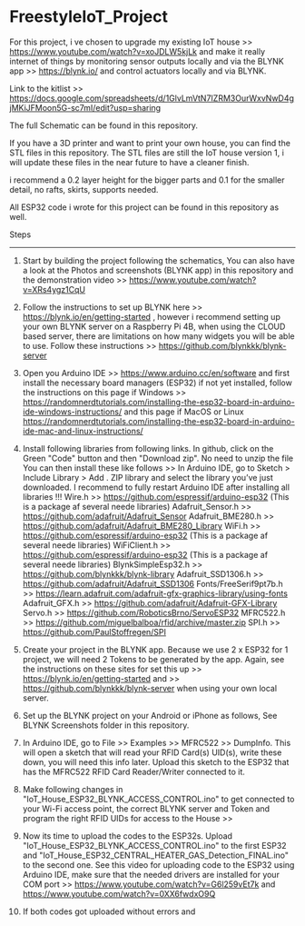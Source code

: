 # FreestyleIoT_Project

For this project, i ve chosen to upgrade my existing IoT house >> https://www.youtube.com/watch?v=xoJDLW5kjLk and make it really internet of things by monitoring sensor outputs locally and via the BLYNK app >> https://blynk.io/ and control actuators locally and via BLYNK.

Link to the kitlist >> https://docs.google.com/spreadsheets/d/1GlvLmVtN7IZRM3OurWxvNwD4gjMKiJFMoon5G-sc7mI/edit?usp=sharing

The full Schematic can be found in this repository.

If you have a 3D printer and want to print your own house, you can find the STL files in this repository.
The STL files are still the IoT house version 1, i will update these files in the near future to have a cleaner finish.

i recommend a 0.2 layer height for the bigger parts and 0.1 for the smaller detail, no rafts, skirts, supports needed.

All ESP32 code i wrote for this project can be found in this repository as well.


Steps
_____________________________

1) Start by building the project following the schematics, You can also have a look at the Photos and screenshots (BLYNK app) 
in this repository and the demonstration video >> https://www.youtube.com/watch?v=XRs4ygz1CqU
2) Follow the instructions to set up BLYNK here >> https://blynk.io/en/getting-started , however i recommend setting up your own BLYNK server on a Raspberry Pi 4B, when using the CLOUD based server, there are limitations on how many widgets you will be able to use. Follow these instructions >> https://github.com/blynkkk/blynk-server
3) Open you Arduino IDE >> https://www.arduino.cc/en/software and first install the necessary board managers (ESP32) if not yet installed, follow the instructions on this page if Windows >> https://randomnerdtutorials.com/installing-the-esp32-board-in-arduino-ide-windows-instructions/  and this page if MacOS or Linux  https://randomnerdtutorials.com/installing-the-esp32-board-in-arduino-ide-mac-and-linux-instructions/
4) Install following libraries from following links. In github, click on the Green "Code" button and then "Download zip". No need to unzip the file
You can then install these like follows >> In Arduino IDE, go to Sketch > Include Library > Add . ZIP library and select the library you’ve just downloaded.
I recommend to fully restart Arduino IDE after installing all libraries !!!
Wire.h >> https://github.com/espressif/arduino-esp32 (This is a package af several neede libraries)
Adafruit_Sensor.h >> https://github.com/adafruit/Adafruit_Sensor
Adafruit_BME280.h >> https://github.com/adafruit/Adafruit_BME280_Library
WiFi.h >> https://github.com/espressif/arduino-esp32 (This is a package af several neede libraries)
WiFiClient.h >> https://github.com/espressif/arduino-esp32 (This is a package af several neede libraries)
BlynkSimpleEsp32.h >> https://github.com/blynkkk/blynk-library
Adafruit_SSD1306.h >> https://github.com/adafruit/Adafruit_SSD1306
Fonts/FreeSerif9pt7b.h >> https://learn.adafruit.com/adafruit-gfx-graphics-library/using-fonts
Adafruit_GFX.h >> https://github.com/adafruit/Adafruit-GFX-Library
Servo.h >> https://github.com/RoboticsBrno/ServoESP32
MFRC522.h >> https://github.com/miguelbalboa/rfid/archive/master.zip
SPI.h >> https://github.com/PaulStoffregen/SPI
5) Create your project in the BLYNK app. Because we use 2 x ESP32 for 1 project, we will need 2 Tokens to be generated by the app. Again, see the instructions on these sites for set this up >> https://blynk.io/en/getting-started and >> https://github.com/blynkkk/blynk-server when using your own local server.
6) Set up the BLYNK project on your Android or iPhone as follows, See BLYNK Screenshots folder in this repository.
7) In Arduino IDE, go to File >> Examples >> MFRC522 >> DumpInfo. This will open a sketch that will read your RFID Card(s) UID(s), write these down, you will need this info later. Upload this sketch to the ESP32 that has the MFRC522 RFID Card Reader/Writer connected to it.
8) Make following changes in "IoT_House_ESP32_BLYNK_ACCESS_CONTROL.ino" to get connected to your Wi-Fi access point, the correct BLYNK server and Token and program the right RFID UIDs for access to the House >>





8) Now its time to upload the codes to the ESP32s. Upload "IoT_House_ESP32_BLYNK_ACCESS_CONTROL.ino" to the first ESP32 and "IoT_House_ESP32_CENTRAL_HEATER_GAS_Detection_FINAL.ino" to the second one. See this video for uploading code to the ESP32 using Arduino IDE, make sure that the needed drivers are installed for your COM port >> https://www.youtube.com/watch?v=G6l259vEt7k and https://www.youtube.com/watch?v=0XX6fwdxO9Q

 

7) If both codes got uploaded without errors and 
